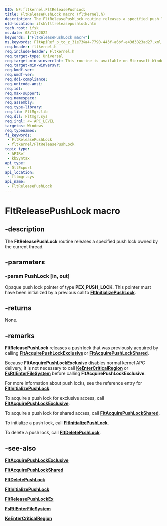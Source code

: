 ```yaml
---
UID: NF:fltkernel.FltReleasePushLock
title: FltReleasePushLock macro (fltkernel.h)
description: The FltReleasePushLock routine releases a specified push lock owned by the current thread.
old-location: ifsk\fltreleasepushlock.htm
tech.root: ifsk
ms.date: 08/11/2022
keywords: ["FltReleasePushLock macro"]
ms.keywords: FltApiRef_p_to_z_31e736a4-7790-443f-a6bf-e43d3823ad27.xml, FltReleasePushLock, FltReleasePushLock routine [Installable File System Drivers], fltkernel/FltReleasePushLock, ifsk.fltreleasepushlock
req.header: fltkernel.h
req.include-header: Fltkernel.h
req.target-type: Universal
req.target-min-winverclnt: This routine is available on Microsoft Windows XP SP2, Microsoft Windows Server 2003 SP1, and later.
req.target-min-winversvr: 
req.kmdf-ver: 
req.umdf-ver: 
req.ddi-compliance: 
req.unicode-ansi: 
req.idl: 
req.max-support: 
req.namespace: 
req.assembly: 
req.type-library: 
req.lib: FltMgr.lib
req.dll: Fltmgr.sys
req.irql: <= APC_LEVEL
targetos: Windows
req.typenames: 
f1_keywords:
 - FltReleasePushLock
 - fltkernel/FltReleasePushLock
topic_type:
 - APIRef
 - kbSyntax
api_type:
 - DllExport
api_location:
 - fltmgr.sys
api_name:
 - FltReleasePushLock
---
```


# FltReleasePushLock macro

## -description

The **FltReleasePushLock** routine releases a specified push lock owned by the current thread.

## -parameters

### -param PushLock [in, out]

Opaque push lock pointer of type **PEX_PUSH_LOCK**. This pointer must have been initialized by a previous call to [**FltInitializePushLock**](nf-fltkernel-fltinitializepushlock.md).

## -returns

None.

## -remarks

**FltReleasePushLock** releases a push lock that was previously acquired by calling [**FltAcquirePushLockExclusive**](nf-fltkernel-fltacquirepushlockexclusive.md) or [**FltAcquirePushLockShared**](nf-fltkernel-fltacquirepushlockshared.md).

Because **FltAcquirePushLockExclusive** disables normal kernel APC delivery, it is not necessary to call [**KeEnterCriticalRegion**](../ntddk/nf-ntddk-keentercriticalregion.md) or [**FsRtlEnterFileSystem**](/windows-hardware/drivers/ifs/fsrtlenterfilesystem) before calling **FltAcquirePushLockExclusive**.

For more information about push locks, see the reference entry for [**FltInitializePushLock**](nf-fltkernel-fltinitializepushlock.md).

To acquire a push lock for exclusive access, call [**FltAcquirePushLockExclusive**](nf-fltkernel-fltacquirepushlockexclusive.md).

To acquire a push lock for shared access, call [**FltAcquirePushLockShared**](nf-fltkernel-fltacquirepushlockshared.md).

To initialize a push lock, call [**FltInitializePushLock**](nf-fltkernel-fltinitializepushlock.md).

To delete a push lock, call [**FltDeletePushLock**](nf-fltkernel-fltdeletepushlock.md).

## -see-also

[**FltAcquirePushLockExclusive**](nf-fltkernel-fltacquirepushlockexclusive.md)

[**FltAcquirePushLockShared**](nf-fltkernel-fltacquirepushlockshared.md)

[**FltDeletePushLock**](nf-fltkernel-fltdeletepushlock.md)

[**FltInitializePushLock**](nf-fltkernel-fltinitializepushlock.md)

[**FltReleasePushLockEx**](nf-fltkernel-fltreleasepushlockex.md)

[**FsRtlEnterFileSystem**](/windows-hardware/drivers/ifs/fsrtlenterfilesystem)

[**KeEnterCriticalRegion**](../ntddk/nf-ntddk-keentercriticalregion.md)
